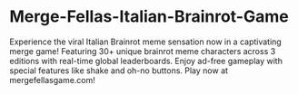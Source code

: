 # Merge-Fellas-Italian-Brainrot-Game
Experience the viral Italian Brainrot meme sensation now in a captivating merge game! Featuring 30+ unique brainrot meme characters across 3 editions with real-time global leaderboards. Enjoy ad-free gameplay with special features like shake and oh-no buttons. Play now at mergefellasgame.com!
